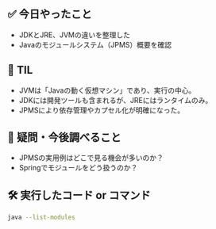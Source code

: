 ## ✅ 今日やったこと
- JDKとJRE、JVMの違いを整理した
- Javaのモジュールシステム（JPMS）概要を確認

## 📌 TIL
- JVMは「Javaの動く仮想マシン」であり、実行の中心。
- JDKには開発ツールも含まれるが、JREにはランタイムのみ。
- JPMSにより依存管理やカプセル化が明確になった。

## 🤔 疑問・今後調べること
- JPMSの実用例はどこで見る機会が多いのか？
- Springでモジュールをどう扱うのか？

## 🛠️ 実行したコード or コマンド
```bash
java --list-modules